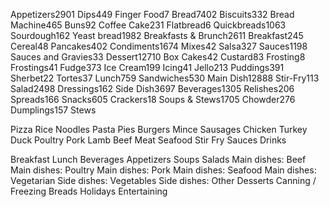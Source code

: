 Appetizers2901
 Dips449
 Finger Food7
Bread7402
 Biscuits332
 Bread Machine465
 Buns92
 Coffee Cake231
 Flatbread6
Quickbreads1063
 Sourdough162
 Yeast bread1982
Breakfasts & Brunch2611
 Breakfast245
 Cereal48
 Pancakes402
Condiments1674
 Mixes42
 Salsa327
 Sauces1198
 Sauces and Gravies33
Dessert12710
 Box Cakes42
 Custard83
 Frosting8
 Frostings41
 Fudge373
 Ice Cream199
 Icing41
 Jello213
 Puddings391
 Sherbet22
 Tortes37
Lunch759
 Sandwiches530
Main Dish12888
 Stir-Fry113
Salad2498
 Dressings162
Side Dish3697
Beverages1305
 Relishes206
 Spreads166
Snacks605
 Crackers18
Soups & Stews1705
 Chowder276
 Dumplings157
 Stews

 Pizza
 Rice
 Noodles
 Pasta
 Pies
 Burgers
 Mince
 Sausages
 Chicken
 Turkey
 Duck
 Poultry
 Pork
 Lamb
 Beef
 Meat
 Seafood
 Stir Fry
 Sauces
 Drinks




Breakfast
Lunch
Beverages
Appetizers
Soups
Salads
Main dishes: Beef
Main dishes: Poultry
Main dishes: Pork
Main dishes: Seafood
Main dishes: Vegetarian
Side dishes: Vegetables
Side dishes: Other
Desserts
Canning / Freezing
Breads
Holidays
Entertaining


